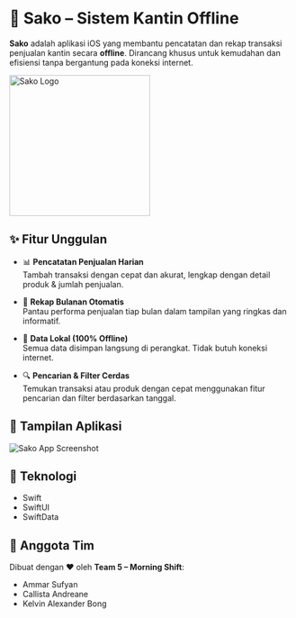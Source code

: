 # 🧾 Sako – Sistem Kantin Offline

**Sako** adalah aplikasi iOS yang membantu pencatatan dan rekap transaksi penjualan kantin secara **offline**. Dirancang khusus untuk kemudahan dan efisiensi tanpa bergantung pada koneksi internet.

<img src="https://github.com/user-attachments/assets/9e2d4e3c-6bba-4d01-9ef6-0bf78df49665" width="250px" alt="Sako Logo">

## ✨ Fitur Unggulan

- 📊 **Pencatatan Penjualan Harian**  
  Tambah transaksi dengan cepat dan akurat, lengkap dengan detail produk & jumlah penjualan.

- 📅 **Rekap Bulanan Otomatis**  
  Pantau performa penjualan tiap bulan dalam tampilan yang ringkas dan informatif.

- 💾 **Data Lokal (100% Offline)**  
  Semua data disimpan langsung di perangkat. Tidak butuh koneksi internet.

- 🔍 **Pencarian & Filter Cerdas**  
  Temukan transaksi atau produk dengan cepat menggunakan fitur pencarian dan filter berdasarkan tanggal.

## 📸 Tampilan Aplikasi

<img src="https://github.com/user-attachments/assets/fa6cdf79-481d-475f-acf0-234790ffb496" alt="Sako App Screenshot" />

## 🚀 Teknologi

- Swift
- SwiftUI
- SwiftData

## 👥 Anggota Tim

Dibuat dengan ❤️ oleh **Team 5 – Morning Shift**:
- Ammar Sufyan  
- Callista Andreane  
- Kelvin Alexander Bong
